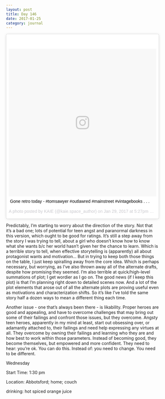 ```yaml
---
layout: post
title: Day 146
date: 2017-01-25
category: journal
---
```


<blockquote class="instagram-media" data-instgrm-captioned data-instgrm-version="7" style=" background:#FFF; border:0; border-radius:3px; box-shadow:0 0 1px 0 rgba(0,0,0,0.5),0 1px 10px 0 rgba(0,0,0,0.15); margin: 1px; max-width:658px; padding:0; width:99.375%; width:-webkit-calc(100% - 2px); width:calc(100% - 2px);"><div style="padding:8px;"> <div style=" background:#F8F8F8; line-height:0; margin-top:40px; padding:50.0% 0; text-align:center; width:100%;"> <div style=" background:url(data:image/png;base64,iVBORw0KGgoAAAANSUhEUgAAACwAAAAsCAMAAAApWqozAAAABGdBTUEAALGPC/xhBQAAAAFzUkdCAK7OHOkAAAAMUExURczMzPf399fX1+bm5mzY9AMAAADiSURBVDjLvZXbEsMgCES5/P8/t9FuRVCRmU73JWlzosgSIIZURCjo/ad+EQJJB4Hv8BFt+IDpQoCx1wjOSBFhh2XssxEIYn3ulI/6MNReE07UIWJEv8UEOWDS88LY97kqyTliJKKtuYBbruAyVh5wOHiXmpi5we58Ek028czwyuQdLKPG1Bkb4NnM+VeAnfHqn1k4+GPT6uGQcvu2h2OVuIf/gWUFyy8OWEpdyZSa3aVCqpVoVvzZZ2VTnn2wU8qzVjDDetO90GSy9mVLqtgYSy231MxrY6I2gGqjrTY0L8fxCxfCBbhWrsYYAAAAAElFTkSuQmCC); display:block; height:44px; margin:0 auto -44px; position:relative; top:-22px; width:44px;"></div></div> <p style=" margin:8px 0 0 0; padding:0 4px;"> <a href="https://www.instagram.com/p/BP3rr3QgxRk/" style=" color:#000; font-family:Arial,sans-serif; font-size:14px; font-style:normal; font-weight:normal; line-height:17px; text-decoration:none; word-wrap:break-word;" target="_blank">Gone retro today - #tomsawyer #outlawred #mainstreet #vintagebooks . . .</a></p> <p style=" color:#c9c8cd; font-family:Arial,sans-serif; font-size:14px; line-height:17px; margin-bottom:0; margin-top:8px; overflow:hidden; padding:8px 0 7px; text-align:center; text-overflow:ellipsis; white-space:nowrap;">A photo posted by KAIE (@kaie.space_author) on <time style=" font-family:Arial,sans-serif; font-size:14px; line-height:17px;" datetime="2017-01-30T01:27:07+00:00">Jan 29, 2017 at 5:27pm PST</time></p></div></blockquote>
<script async defer src="//platform.instagram.com/en_US/embeds.js"></script>

Predictably, I’m starting to worry about the direction of the story. Not that it’s a bad one; lots of potential for teen angst and paranormal darkness in this version, which ought to be good for ratings. It’s still a step away from the story I was trying to tell, about a girl who doesn’t know how to know what she wants b/c her world hasn’t given her the chance to learn. Which is a terrible story to tell, when effective storytelling is (apparently) all about protagonist wants and motivation… But in trying to keep both those things on the table, I just keep spiralling away from the core idea. Which is perhaps necessary, but worrying, as I’ve also thrown away all of the alternate drafts, despite how promising they seemed. I’m also terrible at quick/high-level summations of plot; I get wordier as I go on. The good news (if I keep this plot) is that I’m planning right down to detailed scenes now. And a lot of the plot elements that arose out of all the alternate plots are proving useful even as motivations and characterization shifts. So it’s like I’ve told the same story half a dozen ways to mean a different thing each time. 

Another issue - one that’s always been there - is likability. Proper heroes are good and appealing, and have to overcome challenges that may bring out some of their failings and confront those issues, but they overcome. Angsty teen heroes, apparently in my mind at least, start out obsessing over, or adamantly attached to, their failings and need help expressing any virtues at all. They overcome by owning their failings and learning who they are and how best to work within those parameters. Instead of becoming good, they become themselves, but empowered and more confident. They need to hear: you’re ok. You can do this. Instead of: you need to change. You need to be different.

Wednesday

Start Time: 1:30 pm

Location: Abbotsford; home; couch

drinking: hot spiced orange juice
